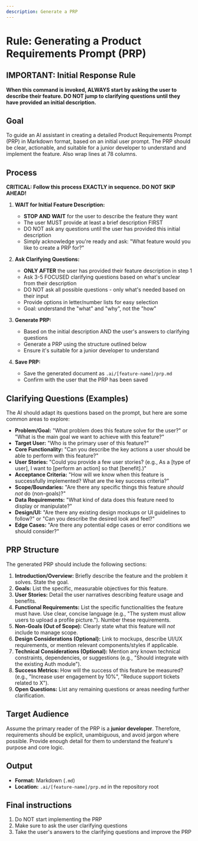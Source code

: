 ```yaml
---
description: Generate a PRP
---
```

# Rule: Generating a Product Requirements Prompt (PRP)

## IMPORTANT: Initial Response Rule

**When this command is invoked, ALWAYS start by asking the user to
describe their feature. DO NOT jump to clarifying questions until
they have provided an initial description.**

## Goal

To guide an AI assistant in creating a detailed Product Requirements
Prompt (PRP) in Markdown format, based on an initial user prompt.  The
PRP should be clear, actionable, and suitable for a junior developer
to understand and implement the feature.  Also wrap lines at 78
columns.

## Process

**CRITICAL: Follow this process EXACTLY in sequence. DO NOT SKIP AHEAD!**

1.  **WAIT for Initial Feature Description:**
    - **STOP AND WAIT** for the user to describe the feature they want
    - The user MUST provide at least a brief description FIRST
    - DO NOT ask any questions until the user has provided this initial
      description
    - Simply acknowledge you're ready and ask: "What feature would you
      like to create a PRP for?"

2.  **Ask Clarifying Questions:**
    - **ONLY AFTER** the user has provided their feature description in
      step 1
    - Ask 3-5 FOCUSED clarifying questions based on what's unclear from
      their description
    - DO NOT ask all possible questions - only what's needed based on
      their input
    - Provide options in letter/number lists for easy selection
    - Goal: understand the "what" and "why", not the "how"

3.  **Generate PRP:**
    - Based on the initial description AND the user's answers to
      clarifying questions
    - Generate a PRP using the structure outlined below
    - Ensure it's suitable for a junior developer to understand

4.  **Save PRP:**
    - Save the generated document as `.ai/[feature-name]/prp.md`
    - Confirm with the user that the PRP has been saved

## Clarifying Questions (Examples)

The AI should adapt its questions based on the prompt, but here are
some common areas to explore:

*   **Problem/Goal:** "What problem does this feature solve for the
    user?" or "What is the main goal we want to achieve with this
    feature?"
*   **Target User:** "Who is the primary user of this feature?"
*   **Core Functionality:** "Can you describe the key actions a user
    should be able to perform with this feature?"
*   **User Stories:** "Could you provide a few user stories? (e.g., As a
    [type of user], I want to [perform an action] so that [benefit].)"
*   **Acceptance Criteria:** "How will we know when this feature is
    successfully implemented? What are the key success criteria?"
*   **Scope/Boundaries:** "Are there any specific things this feature
    *should not* do (non-goals)?"
*   **Data Requirements:** "What kind of data does this feature need to
    display or manipulate?"
*   **Design/UI:** "Are there any existing design mockups or UI
    guidelines to follow?" or "Can you describe the desired look and
    feel?"
*   **Edge Cases:** "Are there any potential edge cases or error
    conditions we should consider?"

## PRP Structure

The generated PRP should include the following sections:

1.  **Introduction/Overview:** Briefly describe the feature and the
    problem it solves. State the goal.
2.  **Goals:** List the specific, measurable objectives for this
    feature.
3.  **User Stories:** Detail the user narratives describing feature
    usage and benefits.
4.  **Functional Requirements:** List the specific functionalities the
    feature must have. Use clear, concise language (e.g., "The system
    must allow users to upload a profile picture."). Number these
    requirements.
5.  **Non-Goals (Out of Scope):** Clearly state what this feature will
    *not* include to manage scope.
6.  **Design Considerations (Optional):** Link to mockups, describe
    UI/UX requirements, or mention relevant components/styles if
    applicable.
7.  **Technical Considerations (Optional):** Mention any known technical
    constraints, dependencies, or suggestions (e.g., "Should integrate
    with the existing Auth module").
8.  **Success Metrics:** How will the success of this feature be
    measured? (e.g., "Increase user engagement by 10%", "Reduce support
    tickets related to X").
9.  **Open Questions:** List any remaining questions or areas needing
    further clarification.

## Target Audience

Assume the primary reader of the PRP is a **junior
developer**. Therefore, requirements should be explicit, unambiguous,
and avoid jargon where possible. Provide enough detail for them to
understand the feature's purpose and core logic.

## Output

*   **Format:** Markdown (`.md`)
*   **Location:** `.ai/[feature-name]/prp.md` in the repository root

## Final instructions

1. Do NOT start implementing the PRP
2. Make sure to ask the user clarifying questions
3. Take the user's answers to the clarifying questions and improve the PRP

